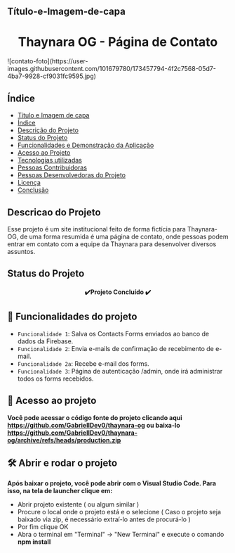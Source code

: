 ## Título-e-Imagem-de-capa

<h1 align="center"> Thaynara OG - Página de Contato </h1>
![contato-foto](https://user-images.githubusercontent.com/101679780/173457794-4f2c7568-05d7-4ba7-9928-cf9031fc9595.jpg)

## Índice 

* [Título e Imagem de capa](#Título-e-Imagem-de-capa)
* [Índice](#índice)
* [Descrição do Projeto](#descrição-do-projeto)
* [Status do Projeto](#status-do-Projeto)
* [Funcionalidades e Demonstração da Aplicação](#funcionalidades-e-demonstração-da-aplicação)
* [Acesso ao Projeto](#acesso-ao-projeto)
* [Tecnologias utilizadas](#tecnologias-utilizadas)
* [Pessoas Contribuidoras](#pessoas-contribuidoras)
* [Pessoas Desenvolvedoras do Projeto](#pessoas-desenvolvedoras)
* [Licença](#licença)
* [Conclusão](#conclusão)

## Descricao do Projeto
Esse projeto é um site institucional feito de forma fictícia para Thaynara-OG, de uma forma resumida é uma página de contato, onde pessoas podem entrar em contato com a equipe da Thaynara para desenvolver diversos assuntos.

## Status do Projeto
<h4 align="center"> 
    ✔️Projeto Concluído ✔️
</h4>

## :hammer: Funcionalidades do projeto

- `Funcionalidade 1`: Salva os Contacts Forms enviados ao banco de dados da Firebase.
- `Funcionalidade 2`: Envia e-mails de confirmação de recebimento de e-mail.
- `Funcionalidade 2a`: Recebe e-mail dos forms.
- `Funcionalidade 3`: Página de autenticação /admin, onde irá administrar todos os forms recebidos.

## 📁 Acesso ao projeto

**Você pode acessar o código fonte do projeto clicando aqui <a>https://github.com/GabriellDev0/thaynara-og</a> ou baixa-lo <a>https://github.com/GabriellDev0/thaynara-og/archive/refs/heads/production.zip</a>**

## 🛠️ Abrir e rodar o projeto

**Após baixar o projeto, você pode abrir com o Visual Studio Code. Para isso, na tela de launcher clique em:**
    <ul>
        <li>Abrir projeto existente ( ou algum similar )</li>
        <li>Procure o local onde o projeto está e o selecione ( Caso o projeto seja baixado via zip, é necessário extraí-lo antes de procurá-lo )
        <li>Por fim clique OK</li>
        <li>Abra o terminal em "Terminal" -> "New Terminal" e execute o comando **npm install**</li>
    </ul>

